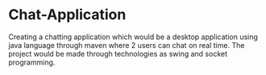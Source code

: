 # Chat-Application
Creating a chatting application which would be a desktop application using java language through maven where 2 users can chat on real time. The project would be made through technologies as swing and socket programming.
